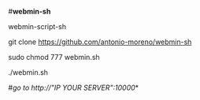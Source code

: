 #**webmin-sh**

webmin-script-sh

git clone https://github.com/antonio-moreno/webmin-sh

sudo chmod 777 webmin.sh

./webmin.sh

#*go to http://"IP YOUR SERVER":10000**
